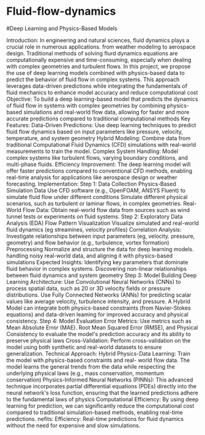 # Fluid-flow-dynamics
#Deep Learning and Physics-Based Models
 
Introduction: 
In engineering and natural sciences, fluid dynamics plays a crucial role in numerous applications. from weather modeling to aerospace design. Traditional methods of solving flurd dynamics equations are computationally expensive and time-consuming, especially when dealing with complex geometries and turbulent flows. In this project, we propose the use of deep learning models combined with physics-based data to predict the behavior of fluid flow in complex systems. This approach leverages data-driven predictions while integrating the fundamentals of fluid mechanics to enhance model accuracy and reduce computational cost 
Objective: 
To build a deep learning-based model that predicts the dynamics of fluid flow in systems with complex geometries by combining physics-based simulations and real-world flow data, allowing for faster and more accurate predictions compared to traditional computational methods 
Key Features: 
Data-Driven Predictions: Use deep learning techniques to predict fluid flow dynamics based on input parameters like pressure, velocity, temperature, and system geometry 
Hybrid Modeling: Combine data from traditional Computational Fluid Dynamics (CFD) simulations with real-world measurements to train the model. 
Complex System Handling: Model complex systems like turbulent flows, varying boundary conditions, and multi-phase fluids. 
Efficiency Improvement: The deep learning model will offer faster predictions compared to conventional CFD methods, enabling real-time analysis for applications like aerospace design or weather forecasting. 
Implementation: 
Step 1: Data Collection 
Physics-Based Simulation Data Use CFD software (e.g., OpenFOAM, ANSYS Fluent) to simulate fluid flow under different conditions Simulate different physical scenarios, such as turbulent or laminar flows, in complex geometries. 
Real-World Flow Data: Obtain real-world flow data from sources such as wind tunnel tests or experiments on fluid systems. 
Step 2: Exploratory Data Analysis (EDA)
Flow Pattern Visualization Visualize simulated and real-world fluid dynamics (eg streamines, velocity profiles) 
Correlation Analysis: Investigate relationships between input parameters (eg, velocity. pressure, geometry) and flow behavior (e.g., turbulence, vortex formation) 
Preprocessing Normalize and structure the data for deep learning models. handling noisy real-world data, and aligning it with physics-based simulations 
Expected Insights: 
Identifying key parameters that dominate fluid behavior in complex systems. 
Discovering non-linear relationships between fluid dynamics and system geometry 
Step 3: Model Building 
Deep Learning Architecture: 
Use Convolutional Neural Networks (CNNs) to process spatial data, such as 20 or 3D velocity fields or pressure distributions. 
Use Fully Connected Networks (ANNs) for predicting scalar values like average velocity, turbulence intensity, and pressure. 
A Hybrid Model can integrate both physics-based constraints (from Navier-Stokes equations) and data-driven leaming for improved accuracy and physical consistency. 
Step 4: Model Evaluation 
Error Metrics: Use metrics such as Mean Absolute Error (MAE). Root Mean Squared Error (RMSE), and Physical Consistency to evaluate the model's prediction accuracy and its ability to preserve physical laws 
Cross-Validation: Perform cross-validation on the model using both synthetic and real-world datasets to ensure generalization. 
Technical Approach: 
Hybrid Physics-Data Learning: Train the model with physics-based constraints and real-
world flow data. The model learns the general trends from the data while respecting the underlying physical laws (e.g., mass conservation, momentum conservation) 
Physics-Informed Neural Networks (PINNs): This advanced technique incorporates partial differential equations (PDEs) directly into the neural network's loss function, ensuring that the learned predictions adhere to the fundamental laws of physics 
Computational Efficiency: By using deep learning for prediction, we can significantly reduce the computational cost compared to traditional simulation-based methods, enabling real-time predictions. 
nefits: 
Efficiency: Real-time predictions for fluid dynamics without the need for expensive and slow simulations.


